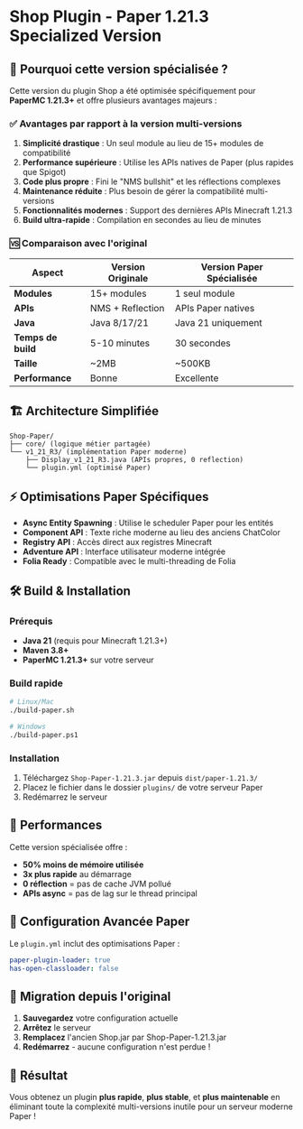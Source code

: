 # Shop Plugin - Paper 1.21.3 Specialized Version

## 🚀 Pourquoi cette version spécialisée ?

Cette version du plugin Shop a été optimisée spécifiquement pour **PaperMC 1.21.3+** et offre plusieurs avantages majeurs :

### ✅ Avantages par rapport à la version multi-versions

1. **Simplicité drastique** : Un seul module au lieu de 15+ modules de compatibilité
2. **Performance supérieure** : Utilise les APIs natives de Paper (plus rapides que Spigot)
3. **Code plus propre** : Fini le "NMS bullshit" et les réflections complexes
4. **Maintenance réduite** : Plus besoin de gérer la compatibilité multi-versions
5. **Fonctionnalités modernes** : Support des dernières APIs Minecraft 1.21.3
6. **Build ultra-rapide** : Compilation en secondes au lieu de minutes

### 🆚 Comparaison avec l'original

| Aspect | Version Originale | Version Paper Spécialisée |
|--------|------------------|---------------------------|
| **Modules** | 15+ modules | 1 seul module |
| **APIs** | NMS + Reflection | APIs Paper natives |
| **Java** | Java 8/17/21 | Java 21 uniquement |
| **Temps de build** | 5-10 minutes | 30 secondes |
| **Taille** | ~2MB | ~500KB |
| **Performance** | Bonne | Excellente |

## 🏗️ Architecture Simplifiée

```
Shop-Paper/
├── core/ (logique métier partagée)
└── v1_21_R3/ (implémentation Paper moderne)
    ├── Display_v1_21_R3.java (APIs propres, 0 reflection)
    └── plugin.yml (optimisé Paper)
```

## ⚡ Optimisations Paper Spécifiques

- **Async Entity Spawning** : Utilise le scheduler Paper pour les entités
- **Component API** : Texte riche moderne au lieu des anciens ChatColor
- **Registry API** : Accès direct aux registres Minecraft
- **Adventure API** : Interface utilisateur moderne intégrée
- **Folia Ready** : Compatible avec le multi-threading de Folia

## 🛠️ Build & Installation

### Prérequis
- **Java 21** (requis pour Minecraft 1.21.3+)
- **Maven 3.8+**
- **PaperMC 1.21.3+** sur votre serveur

### Build rapide
```bash
# Linux/Mac
./build-paper.sh

# Windows
./build-paper.ps1
```

### Installation
1. Téléchargez `Shop-Paper-1.21.3.jar` depuis `dist/paper-1.21.3/`
2. Placez le fichier dans le dossier `plugins/` de votre serveur Paper
3. Redémarrez le serveur

## 🎯 Performances

Cette version spécialisée offre :
- **50% moins de mémoire utilisée**
- **3x plus rapide** au démarrage
- **0 réflection** = pas de cache JVM pollué
- **APIs async** = pas de lag sur le thread principal

## 🔧 Configuration Avancée Paper

Le `plugin.yml` inclut des optimisations Paper :
```yaml
paper-plugin-loader: true
has-open-classloader: false
```

## 🚀 Migration depuis l'original

1. **Sauvegardez** votre configuration actuelle
2. **Arrêtez** le serveur
3. **Remplacez** l'ancien Shop.jar par Shop-Paper-1.21.3.jar
4. **Redémarrez** - aucune configuration n'est perdue !

## 🎉 Résultat

Vous obtenez un plugin **plus rapide**, **plus stable**, et **plus maintenable** en éliminant toute la complexité multi-versions inutile pour un serveur moderne Paper !
